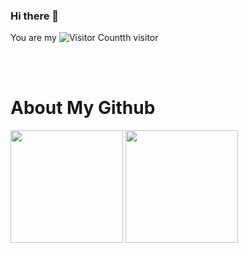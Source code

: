 ### Hi there 👋
You are my ![Visitor Count](https://profile-counter.glitch.me/chenzhenxxx/count.svg)th visitor

<br/>
<br/>


# About My Github

<!--[![Top Langs](https://github-readme-stats.vercel.app/api/top-langs/?username=chenzhenxxx&layout=compact&langs_count=8&theme=cobalt)](https://github.com/chenzhenxxx/github-readme-stats)

[![Top Langs](https://github-readme-stats.vercel.app/api?username=chenzhenxxx&show_icons=true&theme=cobalt)](https://github.com/chenzhenxxx/github-readme-stats)-->

<div align="left">
<img height='180' src="https://github-readme-stats.vercel.app/api/top-langs/?username=chenzhenxxx&hide=html,css,Jupyter+Notebook,ruby,javascript,Makefile,Less,TypeScript,Starlark,Groovy,Shell,Batchfile&layout=compact&langs_count=8&theme=cobalt" align="center" />
<img height='180' src="https://github-readme-stats.vercel.app/api?username=chenzhenxxx&show_icons=true&theme=cobalt" align="center" />
</div>  

<br/>  
